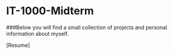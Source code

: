 # IT-1000-Midterm

###Below you will find a small collection of projects and personal information about myself.

[Resume]
